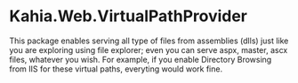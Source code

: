 # Kahia.Web.VirtualPathProvider
This package enables serving all type of files from assemblies (dlls) just like you are exploring using file explorer; even you can serve aspx, master, ascx files, whatever you wish. For example, if you enable Directory Browsing from IIS for these virtual paths, everyting would work fine.
